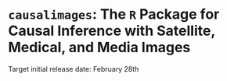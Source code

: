 # `causalimages`: The `R` Package for Causal Inference with Satellite, Medical, and Media Images 

Target initial release date: February 28th
